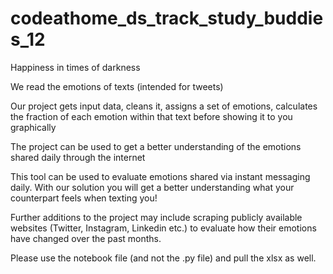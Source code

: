# codeathome_ds_track_study_buddies_12
Happiness in times of darkness

We read the emotions of texts (intended for tweets)

Our project gets input data, cleans it, assigns a set of emotions, calculates the fraction of each emotion within that text before showing it to you graphically

The project can be used to get a better understanding of the emotions shared daily through the internet

This tool can be used to evaluate emotions shared via instant messaging daily. With our solution you will get a better understanding what your counterpart feels when texting you!

Further additions to the project may include scraping publicly available websites (Twitter, Instagram, Linkedin etc.) to evaluate how their emotions have changed over the past months.

Please use the notebook file (and not the .py file) and pull the xlsx as well.
